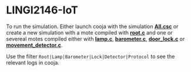 # LINGI2146-IoT
 
To run the simulation. Either launch cooja with the simulation **[All.csc](All.csc)** or create a new simulation with a mote compiled with **[root.c](root.c)** and one or severeal motes compiled either with **[lamp.c](lamp.c)**, **[barometer.c](barometer.c)**, **[door_lock.c](door_lock.c)** or **[movement_detector.c](movement_detector.c)**.

Use the filter ``Root|Lamp|Barometer|Lock|Detector|Protocol`` to see the relevant logs in cooja.
